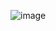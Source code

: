 
![[image](https://im5.ezgif.com/tmp/ezgif-5-397a018e5d.gif)](https://github.com/aswindaspk/aswindaspk/assets/89696235/1207c244-8751-4b50-a8a9-2aa0a575aa5b)
